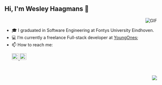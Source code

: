 ## Hi, I'm Wesley Haagmans 👋
<img align="right" alt="GIF" src="https://github-readme-stats.vercel.app/api?username=Redeamerz&show_icons=true&theme=dark&count_private=true"  />
<br/>

- 🎓 I graduated in Software Engineering at Fontys University Eindhoven.
- 💻 I’m currently a freelance Full-stack developer at [YoungOnes](https://youngones.com/);
- 📫 How to reach me: <p>
    <a href="https://www.linkedin.com/in/wesley-haagmans/">
    <img  alt="Wesley's LinkedIn" width="22px" src="https://raw.githubusercontent.com/peterthehan/peterthehan/master/assets/linkedin.svg" />
    </a>
    <a href = "mailto: wehaagmans@gmail.com">
        <img alt="Wesley's email" height="22px" src="https://camo.githubusercontent.com/4a3dd8d10a27c272fd04b2ce8ed1a130606f95ea6a76b5e19ce8b642faa18c27/68747470733a2f2f6564656e742e6769746875622e696f2f537570657254696e7949636f6e732f696d616765732f7376672f676d61696c2e737667" />
    </a>
</p>
<br/>
<br/>
<img align="right" src="https://github-readme-stats.vercel.app/api/top-langs/?username=Redeamerz&layout=compact&theme=dark&hide_border=false&count_private=true&langs_count=4" />

